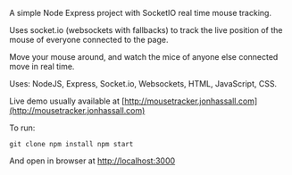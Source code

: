 A simple Node Express project with SocketIO real time mouse tracking.

Uses socket.io (websockets with fallbacks) to track the live position of the mouse of everyone connected to the page.

Move your mouse around, and watch the mice of anyone else connected move in real time.

Uses: NodeJS, Express, Socket.io, Websockets, HTML, JavaScript, CSS.

Live demo usually available at [http://mousetracker.jonhassall.com](http://mousetracker.jonhassall.com)

To run:

`git clone
npm install
npm start`

And open in browser at [http://localhost:3000](http://localhost:3000)